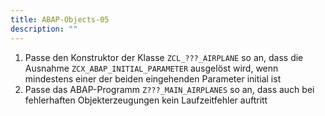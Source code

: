 ```yaml
---
title: ABAP-Objects-05
description: ""
---
```


1. Passe den Konstruktor der Klasse `ZCL_???_AIRPLANE` so an, dass die Ausnahme `ZCX_ABAP_INITIAL_PARAMETER` ausgelöst wird, wenn mindestens einer der beiden eingehenden Parameter initial ist
2. Passe das ABAP-Programm `Z???_MAIN_AIRPLANES` so an, dass auch bei fehlerhaften Objekterzeugungen kein Laufzeitfehler auftritt
